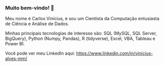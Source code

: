 ### Muito bem-vindo! 👋

<!--
**viniciuscva/viniciuscva** is a ✨ _special_ ✨ repository because its `README.md` (this file) appears on your GitHub profile.

Here are some ideas to get you started:

- 🔭 I’m currently working on ...
- 🌱 I’m currently learning ...
- 👯 I’m looking to collaborate on ...
- 🤔 I’m looking for help with ...
- 💬 Ask me about ...
- 📫 How to reach me: ...
- 😄 Pronouns: ...
- ⚡ Fun fact: ...
-->

Meu nome é Carlos Vinicius, e sou um Cientista da Computação entusiasta de Ciência e Análise de Dados.

Minhas principais tecnologias de interesse são: SQL (MySQL, SQL Server, BigQuery), Python (Numpy, Pandas), R (tidyverse), Excel, VBA, Tableau e Power BI.

Você pode ver meu LinkedIn aqui: https://www.linkedin.com/in/vinicius-alves-mm/

